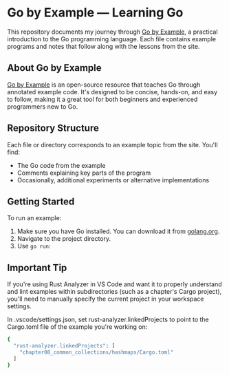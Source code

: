 # Go by Example — Learning Go

This repository documents my journey through [Go by Example](https://gobyexample.com/), a practical introduction to the Go programming language. Each file contains example programs and notes that follow along with the lessons from the site.

## About Go by Example

[Go by Example](https://gobyexample.com/) is an open-source resource that teaches Go through annotated example code. It's designed to be concise, hands-on, and easy to follow, making it a great tool for both beginners and experienced programmers new to Go.

## Repository Structure

Each file or directory corresponds to an example topic from the site. You'll find:

- The Go code from the example
- Comments explaining key parts of the program
- Occasionally, additional experiments or alternative implementations

## Getting Started

To run an example:

1. Make sure you have Go installed. You can download it from [golang.org](https://golang.org/dl/).
2. Navigate to the project directory.
3. Use `go run`:

## Important Tip

If you're using Rust Analyzer in VS Code and want it to properly understand and lint examples within subdirectories (such as a chapter's Cargo project), you'll need to manually specify the current project in your workspace settings.

In .vscode/settings.json, set rust-analyzer.linkedProjects to point to the Cargo.toml file of the example you're working on:

```bash
{
  "rust-analyzer.linkedProjects": [
    "chapter08_common_collections/hashmaps/Cargo.toml"
  ]
}
```
